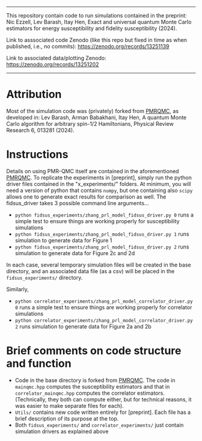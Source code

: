 -----------------------------------------------------------------------------------------------------------

This repository contain code to run simulations contained in the preprint: Nic Ezzell, Lev Barash, Itay Hen, Exact and universal quantum Monte Carlo estimators for energy susceptibility and fidelity susceptibility (2024). 

Link to asssociated code Zenodo (like this repo but fixed in time as when published, i.e., no commits): <a href="https://zenodo.org/records/13251139">https://zenodo.org/records/13251139</a>

Link to associated data/plotting Zenodo: <a href="https://zenodo.org/records/13251202">https://zenodo.org/records/13251202</a>

-----------------------------------------------------------------------------------------------------------
# Attribution
Most of the simulation code was (privately) forked from <a href="https://github.com/LevBarash/PMRQMC">PMRQMC</a>, as developed in: Lev Barash, Arman Babakhani, Itay Hen, A quantum Monte Carlo algorithm for arbitrary spin-1/2 Hamiltonians, Physical Review Research 6, 013281 (2024).

# Instructions
Details on using PMR-QMC itself are contained in the aforementioned <a href="https://github.com/LevBarash/PMRQMC">PMRQMC</a>. To replicate the experiments in [preprint], simply run the python driver files contained in the "x_experiments/" folders. At minimum, you will need a version of python that contains `numpy`, but one containing also `scipy` allows one to generate exact results for comparison as well. The fidsus_driver takes 3 possible command line arguments... 
- `python fidsus_experiments/zhang_prl_model_fidsus_driver.py 0` runs a simple test to ensure things are working properly for susceptibility simulations
- `python fidsus_experiments/zhang_prl_model_fidsus_driver.py 1` runs simulation to generate data for Figure 1
- `python fidsus_experiments/zhang_prl_model_fidsus_driver.py 2` runs simulation to generate data for Figure 2c and 2d

In each case, several temporary simulation files will be created in the base directory, and an associated data file (as a csv) will be placed in the `fidsus_experiments/` directory.

Similarly, 
- `python correlator_experiments/zhang_prl_model_correlator_driver.py 0` runs a simple test to ensure things are working properly for correlator simulations
- `python correlator_experiments/zhang_prl_model_correlator_driver.py 2` runs simulation to generate data for Figure 2a and 2b

# Brief comments on code structure and function
- Code in the base directory is forked from <a href="https://github.com/LevBarash/PMRQMC">PMRQMC</a>. The code in `mainqmc.hpp` computes the susceptibility estimators and that in `correlator_mainqmc.hpp` computes the correlator estimators. (Technically, they both can compute either, but for technical reasons, it was easier to make separate files for each).
- `Utils/` contains new code written entirely for [preprint]. Each file has a brief description of its purpose at the top.
- Both `fidsus_experiments/` and `correlator_experiments/` just contain simulation drivers as explained above

